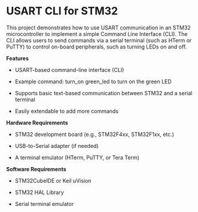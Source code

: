 # USART CLI for STM32

This project demonstrates how to use USART communication in an STM32 microcontroller to implement a simple Command Line Interface (CLI). The CLI allows users to send commands via a serial terminal (such as HTerm or PuTTY) to control on-board peripherals, such as turning LEDs on and off.

**Features**
* USART-based command-line interface (CLI)

* Example command: turn_on green_led to turn on the green LED

* Supports basic text-based communication between STM32 and a serial terminal

* Easily extendable to add more commands

**Hardware Requirements**

* STM32 development board (e.g., STM32F4xx, STM32F1xx, etc.)

* USB-to-Serial adapter (if needed)

* A terminal emulator (HTerm, PuTTY, or Tera Term)

**Software Requirements**

* STM32CubeIDE or Keil uVision

* STM32 HAL Library
* Serial terminal emulator
